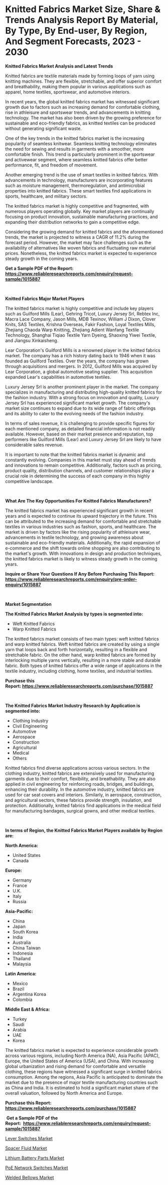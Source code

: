 <p><h1>Knitted Fabrics Market Size, Share & Trends Analysis Report By Material, By Type, By End-user, By Region, And Segment Forecasts, 2023 - 2030</h1></p><p><strong>Knitted Fabrics Market Analysis and Latest Trends</strong></p>
<p><p>Knitted fabrics are textile materials made by forming loops of yarn using knitting machines. They are flexible, stretchable, and offer superior comfort and breathability, making them popular in various applications such as apparel, home textiles, sportswear, and automotive interiors.</p><p>In recent years, the global knitted fabrics market has witnessed significant growth due to factors such as increasing demand for comfortable clothing, rise in athleisure and sportswear trends, and advancements in knitting technology. The market has also been driven by the growing preference for sustainable and eco-friendly fabrics, as knitted textiles can be produced without generating significant waste.</p><p>One of the key trends in the knitted fabrics market is the increasing popularity of seamless knitwear. Seamless knitting technology eliminates the need for sewing and results in garments with a smoother, more comfortable finish. This trend is particularly prominent in the sportswear and activewear segment, where seamless knitted fabrics offer better performance, fit, and freedom of movement.</p><p>Another emerging trend is the use of smart textiles in knitted fabrics. With advancements in technology, manufacturers are incorporating features such as moisture management, thermoregulation, and antimicrobial properties into knitted fabrics. These smart textiles find applications in sports, healthcare, and military sectors.</p><p>The knitted fabrics market is highly competitive and fragmented, with numerous players operating globally. Key market players are continually focusing on product innovation, sustainable manufacturing practices, and expanding their distribution networks to gain a competitive edge.</p><p>Considering the growing demand for knitted fabrics and the aforementioned trends, the market is projected to witness a CAGR of 11.2% during the forecast period. However, the market may face challenges such as the availability of alternatives like woven fabrics and fluctuating raw material prices. Nonetheless, the knitted fabrics market is expected to experience steady growth in the coming years.</p></p>
<p><strong>Get a Sample PDF of the Report:&nbsp; <a href="https://www.reliableresearchreports.com/enquiry/request-sample/1015887">https://www.reliableresearchreports.com/enquiry/request-sample/1015887</a></strong></p>
<p>&nbsp;</p>
<p><strong>Knitted Fabrics Major Market Players</strong></p>
<p><p>The knitted fabrics market is highly competitive and include key players such as Guilford Mills (Lear), Gehring Tricot, Luxury Jersey Srl, Rebtex Inc, Macra Lace Company, Jason Mills, MDB Texinov, William J Dixon, Clover Knits, SAS Textiles, Krishna Overseas, Fakir Fashion, Loyal Textiles Mills, Zhejiang Chaoda Warp Knitting, Zhejiang Adient Wanfang Textile Technology, Shanghai Tiqiao Textile Yarn Dyeing, Shaoxing Yiwei Textile, and Jiangsu Xinkaisheng. </p><p>Lear Corporation's Guilford Mills is a renowned player in the knitted fabrics market. The company has a rich history dating back to 1946 when it was founded as Guilford Textiles. Over the years, the company has grown through acquisitions and mergers. In 2012, Guilford Mills was acquired by Lear Corporation, a global automotive seating supplier. This acquisition expanded Lear's capabilities in automotive textiles.</p><p>Luxury Jersey Srl is another prominent player in the market. The company specializes in manufacturing and distributing high-quality knitted fabrics for the fashion industry. With a strong focus on innovation and quality, Luxury Jersey Srl has experienced significant market growth. The company's market size continues to expand due to its wide range of fabric offerings and its ability to cater to the evolving needs of the fashion industry.</p><p>In terms of sales revenue, it is challenging to provide specific figures for each mentioned company, as detailed financial information is not readily available. However, based on their market presence and reputation, top performers like Guilford Mills (Lear) and Luxury Jersey Srl are likely to have considerable sales revenue.</p><p>It is important to note that the knitted fabrics market is dynamic and constantly evolving. Companies in this market must stay ahead of trends and innovations to remain competitive. Additionally, factors such as pricing, product quality, distribution channels, and customer relationships play a crucial role in determining the success of each company in this highly competitive landscape.</p></p>
<p>&nbsp;</p>
<p><strong>What Are The Key Opportunities For Knitted Fabrics Manufacturers?</strong></p>
<p><p>The knitted fabrics market has experienced significant growth in recent years and is expected to continue its upward trajectory in the future. This can be attributed to the increasing demand for comfortable and stretchable textiles in various industries such as fashion, sports, and healthcare. The market is driven by factors like the rising popularity of athleisure wear, advancements in textile technology, and growing awareness about sustainable and eco-friendly materials. Additionally, the rapid expansion of e-commerce and the shift towards online shopping are also contributing to the market's growth. With innovations in design and production techniques, the knitted fabrics market is likely to witness steady growth in the coming years.</p></p>
<p><strong>Inquire or Share Your Questions If Any Before Purchasing This Report: <a href="https://www.reliableresearchreports.com/enquiry/pre-order-enquiry/1015887">https://www.reliableresearchreports.com/enquiry/pre-order-enquiry/1015887</a></strong></p>
<p>&nbsp;</p>
<p><strong>Market Segmentation</strong></p>
<p><strong>The Knitted Fabrics Market Analysis by types is segmented into:</strong></p>
<p><ul><li>Weft Knitted Fabrics</li><li>Warp Knitted Fabrics</li></ul></p>
<p><p>The knitted fabrics market consists of two main types: weft knitted fabrics and warp knitted fabrics. Weft knitted fabrics are created by using a single yarn that loops back and forth horizontally, resulting in a flexible and stretchable fabric. On the other hand, warp knitted fabrics are formed by interlocking multiple yarns vertically, resulting in a more stable and durable fabric. Both types of knitted fabrics offer a wide range of applications in the textile industry, including clothing, home textiles, and industrial textiles.</p></p>
<p><strong>Purchase this Report:&nbsp;<a href="https://www.reliableresearchreports.com/purchase/1015887">https://www.reliableresearchreports.com/purchase/1015887</a></strong></p>
<p>&nbsp;</p>
<p><strong>The Knitted Fabrics Market Industry Research by Application is segmented into:</strong></p>
<p><ul><li>Clothing Industry</li><li>Civil Engineering</li><li>Automotive</li><li>Aerospace</li><li>Construction</li><li>Agricultural</li><li>Medical</li><li>Others</li></ul></p>
<p><p>Knitted fabrics find diverse applications across various sectors. In the clothing industry, knitted fabrics are extensively used for manufacturing garments due to their comfort, flexibility, and breathability. They are also applied in civil engineering for reinforcing roads, bridges, and buildings, enhancing their durability. In the automotive industry, knitted fabrics are used for car seat covers and interiors. Similarly, in aerospace, construction, and agricultural sectors, these fabrics provide strength, insulation, and protection. Additionally, knitted fabrics find applications in the medical field for manufacturing bandages, surgical gowns, and other medical textiles.</p></p>
<p>&nbsp;</p>
<p><strong>In terms of Region, the Knitted Fabrics Market Players available by Region are:</strong></p>
<p>
    <p> <strong> North America: </strong>
        <ul>
            <li>United States</li>
            <li>Canada</li>
        </ul>
        </p> 
    <p> <strong> Europe: </strong>
        <ul>
            <li>Germany</li>
            <li>France</li>
            <li>U.K.</li>
            <li>Italy</li>
            <li>Russia</li>
        </ul>
        </p> 
    <p> <strong> Asia-Pacific: </strong>
        <ul>
            <li>China</li>
            <li>Japan</li>
            <li>South Korea</li>
            <li>India</li>
            <li>Australia</li>
            <li>China Taiwan</li>
            <li>Indonesia</li>
            <li>Thailand</li>
            <li>Malaysia</li>
        </ul>
        </p> 
    <p> <strong> Latin America: </strong>
        <ul>
            <li>Mexico</li>
            <li>Brazil</li>
            <li>Argentina Korea</li>
            <li>Colombia</li>
        </ul>
        </p> 
    <p> <strong> Middle East & Africa: </strong>
        <ul>
            <li>Turkey</li>
            <li>Saudi</li>
            <li>Arabia</li>
            <li>UAE</li>
            <li>Korea</li>
        </ul>
    </p>
    </p>
<p><p>The knitted fabrics market is expected to experience considerable growth across various regions, including North America (NA), Asia Pacific (APAC), Europe, the United States of America (USA), and China. With increasing global urbanization and rising demand for comfortable and versatile clothing, these regions have witnessed a significant surge in knitted fabrics consumption. Among the regions, Asia Pacific is anticipated to dominate the market due to the presence of major textile manufacturing countries such as China and India. It is estimated to hold a significant market share of the overall valuation, followed by North America and Europe.</p></p>
<p><strong>Purchase this Report: <a href="https://www.reliableresearchreports.com/purchase/1015887">https://www.reliableresearchreports.com/purchase/1015887</a></strong></p>
<p>&nbsp;<strong>Get a Sample PDF of the Report:&nbsp;&nbsp;<a href="https://www.reliableresearchreports.com/enquiry/request-sample/1015887">https://www.reliableresearchreports.com/enquiry/request-sample/1015887</a></strong></p>
<p><strong></strong></p>
<p><p><a href="https://medium.com/@jhonwin654/lever-switches-market-trends-forecast-and-competitive-analysis-to-2030-ad04878cc7fe">Lever Switches Market</a></p><p><a href="https://github.com/aliciawhite5576/Market-Research-Report-List-1/blob/main/spacer-fluid-market.md">Spacer Fluid Market</a></p><p><a href="https://medium.com/@mariablack1944/lithium-battery-parts-market-size-and-market-trends-complete-industry-overview-2023-to-2030-820440650d40">Lithium Battery Parts Market</a></p><p><a href="https://medium.com/@jaremington56468/poe-network-switches-market-the-key-to-successful-business-strategy-forecast-till-2030-9ec5c5fe0959">PoE Network Switches Market</a></p><p><a href="https://github.com/marloy8/Market-Research-Report-List-1/blob/main/welded-bellows-market.md">Welded Bellows Market</a></p></p>